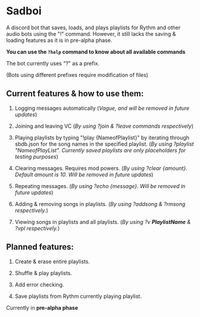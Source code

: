 # Sadboi

A discord bot that saves, loads, and plays playlists for Rythm and other audio bots using the "!" command. 
However, it still lacks the saving & loading features as it is in pre-alpha phase.

**You can use the `?help` command to know about all available commands**

The bot currently uses "?" as a prefix.

(Bots using different prefixes require modification of files)


## **Current features & how to use them**:
1. Logging messages automatically (*Vague, and will be removed in future updates*)

2. Joining and leaving VC (*By using ?join & ?leave commands respectively*)

3. Playing playlists by typing "!play {NameofPlaylist}"  by iterating through sbdb.json for the song names in the specified playlist. (*By using ?playlist "NameofPlayList". Currently saved playlists are only placeholders for testing purposes*)

4. Clearing messages. Requires mod powers. (*By using ?clear {amount}. Default amount is 10. Will be removed in future updates*)

5. Repeating messages. (*By using ?echo {message}. Will be removed in future updates*)

6. Adding & removing songs in playlists. (*By using ?addsong & ?rmsong respectively.*)

7. Viewing songs in playlists and all playlists. (*By using ?v **PlaylistName** & ?vpl respectively.*)

## **Planned features**:
1. Create & erase entire playlists.

2. Shuffle & play playlists.

3. Add error checking.

4. Save playlists from Rythm currently playing playlist.

Currently in **pre-alpha phase**

